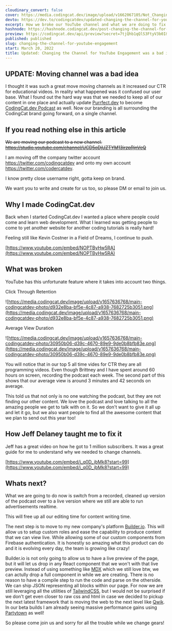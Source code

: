 ```yaml
---
cloudinary_convert: false
cover: https://media.codingcat.dev/image/upload/v1662067105/Not_Changing_the_Channel_asxufz.jpg
devto: https://dev.to/codingcatdev/updated-changing-the-channel-for-youtube-engagement-was-a-bad-idea-42ek
excerpt: How we broke our YouTube channel and what we are doing to fix it.
hashnode: https://hashnode.codingcat.dev/post-changing-the-channel-for-youtube-engagement
preview: https://codingcat.dev/api/preview?secret=7tjQhb1qQlS3FtyV3b0I&selectionType=post&selectionSlug=changing-the-channel-for-youtube-engagement&_id=6204b920280c410ba9bab762ac704089
published: published
slug: changing-the-channel-for-youtube-engagement
start: March 20, 2022
title: Updated: Changing the Channel for YouTube Engagement was a bad idea
---
```

## UPDATE: Moving channel was a bad idea

I thought it was such a great move moving channels as it increased our CTR for educational videos. In reality what happened was it confused our user base. What I found out the hard way was that we needed to keep all of our content in one place and actually update [Purrfect.dev](http://Purrfect.dev) to become [CodingCat.dev Podcast](https://codingcat.dev/podcasts) as well. Now our branding is all surrounding the CodingCat brand going forward, on a single channel.

## If you read nothing else in this article

~~We are moving our podcast to a new channel. https://studio.youtube.com/channel/UCD5oDjUZTYM13irzpRjnVeQ~~

I am moving off the company twitter account https://twitter.com/codingcatdev and onto my own account https://twitter.com/codercatdev.

I know pretty close username right, gotta keep on brand.

We want you to write and create for us too, so please DM or email  to join us.

## Why I made CodingCat.dev

Back when I started CodingCat.dev I wanted a place where people could come and learn web development. What I learned was getting people to come to yet another website for another coding tutorials is really hard!

Feeling still like Kevin Costner in a Field of Dreams, I continue to push.

[https://www.youtube.com/embed/NOPTByHw5RA](https://www.youtube.com/embed/NOPTByHw5RA)

## What was broken

YouTube has this unfortunate feature where it takes into account two things.

Click Through Retention

![https://media.codingcat.dev/image/upload/v1657636768/main-codingcatdev-photo/d932e8ba-bf5e-4c87-a938-7682725b3051.png](https://media.codingcat.dev/image/upload/v1657636768/main-codingcatdev-photo/d932e8ba-bf5e-4c87-a938-7682725b3051.png)

Average View Duration

![https://media.codingcat.dev/image/upload/v1657636768/main-codingcatdev-photo/30950b06-d39c-4670-89e9-9de0b8bfb83e.png](https://media.codingcat.dev/image/upload/v1657636768/main-codingcatdev-photo/30950b06-d39c-4670-89e9-9de0b8bfb83e.png)

You will notice that in our top 5 all time vides for CTR they are all programming videos. Even though Brittney and I have spent around 60 hours on screen, recording the podcast each week. The second part of this shows that our average view is around 3 minutes and 42 seconds on average.

This told us that not only is no one watching the podcast, but they are not finding our other content. We love the podcast and love talking to all the amazing people we get to talk with on it. So we don't want to give it all up and let it go, but we also want people to find all the awesome content that we plan to send out this year too!

## How Jeff Delaney taught me to fix it

Jeff has a great video on how he got to 1 million subscribers. It was a great guide for me to understand why we needed to change channels.

[https://www.youtube.com/embed/j_q0D_jbMk8?start=99](https://www.youtube.com/embed/j_q0D_jbMk8?start=99)

## Whats next?

What we are going to do now is switch from a recorded, cleaned up version of the podcast over to a live version where we still are able to run advertisements realtime.

This will free up all our editing time for content writing time.

The next step is to move to my new company's platform [Builder.io](https://builder.io/). This will allow us to setup custom roles and ease the capability to produce content that we can view live. While allowing some of our custom components from Firebase authentication. It is honestly so amazing what this product can do and it is evolving every day, the team is growing like crazy!

Builder.io is not only going to allow us to have a live preview of the page, but it will let us drop in any React component that we won't with that live preview. Instead of using something like [MDX](https://mdxjs.com/blog/v2/) which we still love btw, we can actully drop a full component in while we are creating. There is no reason to have a compile step to run the code and parse on the otherside. We can ship JSON representing all blocks within our page. For now we are still leveraging all the utilities of [TailwindCSS](https://tailwindcss.com/), but I would not be surprised if we don't get even closer to raw css and html in case we decided to pickup the next latest framework that is moving the web to the next level like [Qwik](https://github.com/builderio/qwik). In our beta builds I am already seeing massive performance gains using [Partytown](https://partytown.builder.io/) as well!

So please come join us and sorry for all the trouble while we change gears!